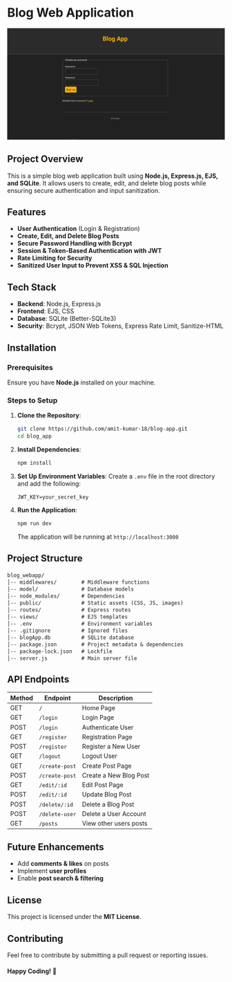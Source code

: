 # Blog Web Application

![Homepage](./public/homepage.png 'Homepage')

## Project Overview

This is a simple blog web application built using **Node.js, Express.js, EJS, and SQLite**. It allows users to create, edit, and delete blog posts while ensuring secure authentication and input sanitization.

## Features

- **User Authentication** (Login & Registration)
- **Create, Edit, and Delete Blog Posts**
- **Secure Password Handling with Bcrypt**
- **Session & Token-Based Authentication with JWT**
- **Rate Limiting for Security**
- **Sanitized User Input to Prevent XSS & SQL Injection**

## Tech Stack

- **Backend**: Node.js, Express.js
- **Frontend**: EJS, CSS
- **Database**: SQLite (Better-SQLite3)
- **Security**: Bcrypt, JSON Web Tokens, Express Rate Limit, Sanitize-HTML

## Installation

### Prerequisites

Ensure you have **Node.js** installed on your machine.

### Steps to Setup

1. **Clone the Repository**:
   ```sh
   git clone https://github.com/amit-kumar-18/blog-app.git
   cd blog_app
   ```
2. **Install Dependencies**:
   ```sh
   npm install
   ```
3. **Set Up Environment Variables**:
   Create a `.env` file in the root directory and add the following:
   ```env
   JWT_KEY=your_secret_key
   ```
4. **Run the Application**:
   ```sh
   npm run dev
   ```
   The application will be running at `http://localhost:3000`

## Project Structure

```
blog_webapp/
│-- middlewares/        # Middleware functions
│-- model/              # Database models
│-- node_modules/       # Dependencies
│-- public/             # Static assets (CSS, JS, images)
│-- routes/             # Express routes
│-- views/              # EJS templates
│-- .env                # Environment variables
│-- .gitignore          # Ignored files
│-- blogApp.db          # SQLite database
│-- package.json        # Project metadata & dependencies
│-- package-lock.json   # Lockfile
│-- server.js           # Main server file
```

## API Endpoints

| Method | Endpoint       | Description            |
| ------ | -------------- | ---------------------- |
| GET    | `/`            | Home Page              |
| GET    | `/login`       | Login Page             |
| POST   | `/login`       | Authenticate User      |
| GET    | `/register`    | Registration Page      |
| POST   | `/register`    | Register a New User    |
| GET    | `/logout`      | Logout User            |
| GET    | `/create-post` | Create Post Page       |
| POST   | `/create-post` | Create a New Blog Post |
| GET    | `/edit/:id`    | Edit Post Page         |
| POST   | `/edit/:id`    | Update Blog Post       |
| POST   | `/delete/:id`  | Delete a Blog Post     |
| POST   | `/delete-user` | Delete a User Account  |
| GET    | `/posts`       | View other users posts |

## Future Enhancements

- Add **comments & likes** on posts
- Implement **user profiles**
- Enable **post search & filtering**

## License

This project is licensed under the **MIT License**.

## Contributing

Feel free to contribute by submitting a pull request or reporting issues.

#### Happy Coding! 🚀

